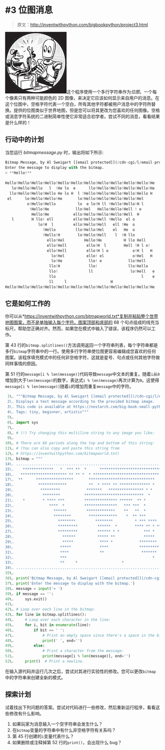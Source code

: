 # #3 位图消息

> 原文：<http://inventwithpython.com/bigbookpython/project3.html>

![](img/9d995d63aaead72cad01120081eb8f75.png)这个程序使用一个多行字符串作为*位图*，一个每个像素只有两种可能颜色的 2D 图像，来决定它应该如何显示来自用户的消息。在这个位图中，空格字符代表一个空白，所有其他字符都被用户消息中的字符所替换。提供的位图类似于世界地图，但是您可以将其更改为您喜欢的任何图像。空格或消息字符系统的二进制简单性使它非常适合初学者。尝试不同的消息，看看结果是什么样的！

## 行动中的计划

当您运行 *bitmapmessage.py* 时，输出将如下所示:

```py
Bitmap Message, by Al Sweigart [[email protected]](/cdn-cgi/l/email-protection)
Enter the message to display with the bitmap.
> **Hello!**

Hello!Hello!Hello!Hello!Hello!Hello!Hello!Hello!Hello!Hello!Hello!He
   lo!Hello!Hello   l  !He lo  e      llo!Hello!Hello!Hello!Hello!He
  llo!Hello!Hello!Hello He lo H  l !Hello!Hello!Hello!Hello!Hello H
 el      lo!Hello!Hello!He       lo!Hello!Hello!Hello!Hello!Hel
          o!Hello!Hello          lo  e lo!H ll !Hello!Hello!H l
           !Hello!He            llo!Hel   Hello!Hello!Hell ! e
            Hello!He           ello!Hello!Hello!Hello!Hell  H
   l        H llo! ell         ello!Hello!Hell !Hello  el o
               lo!H  l         ello!Hello!Hell   ell !He  o
                 !Hello         llo!Hello!Hel    el   He  o
                 !Hello!H        lo!Hello!Hell    l  !H llo
                   ello!Hel         Hello!He          H llo Hell
                   ello!Hell         ello!H  l        Hell !H l o!
                   ello!Hell         ello!H l o           o!H l   H
                     lo!Hel          ello! el             o!Hel   H
                     lo!He            llo! e            llo!Hell
                    llo!H             llo!              llo!Hello
                    llo!              ll                 lo!Hell   e
                    llo                                       l    e
                    ll     l                    H
Hello!Hello!Hello!Hello!Hello!Hello!Hello!Hello!Hello!Hello!Hello!He 
```

## 它是如何工作的

你可以从*https://inventwithpython.com/bitmapworld.txt*复制并粘贴整个世界地图图案，而不是单独输入每个字符。图案顶部和底部的 68 个句点组成的线充当标尺，帮助您正确对齐。然而，如果您在模式中输入了错误，该程序仍然可以工作。

第 43 行的`bitmap.splitlines()`方法调用返回一个字符串列表，每个字符串都是多行`bitmap`字符串中的一行。使用多行字符串使位图更容易编辑成您喜欢的任何图案。该程序填充模式中的任何非空格字符，这就是星号、句点或任何其他字符做同样事情的原因。

第 51 行的`message[i % len(message)]`代码导致`message`中文本的重复。随着`i`从`0`增加到大于`len(message)`的数字，表达式`i % len(message)`再次计算为`0`。这使得`message[i % len(message)]`随着`i`的增加而重复`message`中的字符。

```py
 1\. """Bitmap Message, by Al Sweigart [[email protected]](/cdn-cgi/l/email-protection)
 2\. Displays a text message according to the provided bitmap image.
 3\. This code is available at https://nostarch.com/big-book-small-python-programming
 4\. Tags: tiny, beginner, artistic"""
 5\. 
 6\. import sys
 7\. 
 8\. # (!) Try changing this multiline string to any image you like:
 9\. 
10\. # There are 68 periods along the top and bottom of this string:
11\. # (You can also copy and paste this string from
12\. # https://inventwithpython.com/bitmapworld.txt)
13\. bitmap = """
14\. ....................................................................
15\.    **************   *  *** **  *      ******************************
16\.   ********************* ** ** *  * ****************************** *
17\.  **      *****************       ******************************
18\.           *************          **  * **** ** ************** *
19\.            *********            *******   **************** * *
20\.             ********           ***************************  *
21\.    *        * **** ***         *************** ******  ** *
22\.                ****  *         ***************   *** ***  *
23\.                  ******         *************    **   **  *
24\.                  ********        *************    *  ** ***
25\.                    ********         ********          * *** ****
26\.                    *********         ******  *        **** ** * **
27\.                    *********         ****** * *           *** *   *
28\.                      ******          ***** **             *****   *
29\.                      *****            **** *            ********
30\.                     *****             ****              *********
31\.                     ****              **                 *******   *
32\.                     ***                                       *    *
33\.                     **     *                    *
34\. ...................................................................."""
35\. 
36\. print('Bitmap Message, by Al Sweigart [[email protected]](/cdn-cgi/l/email-protection)')
37\. print('Enter the message to display with the bitmap.')
38\. message = input('> ')
39\. if message == '':
40\.     sys.exit()
41\. 
42\. # Loop over each line in the bitmap:
43\. for line in bitmap.splitlines():
44\.     # Loop over each character in the line:
45\.     for i, bit in enumerate(line):
46\.         if bit == ' ':
47\.             # Print an empty space since there's a space in the bitmap:
48\.             print(' ', end='')
49\.         else:
50\.             # Print a character from the message:
51\.             print(message[i % len(message)], end='')
52\.     print()  # Print a newline. 
```

在输入源代码并运行几次之后，尝试对其进行实验性的修改。您可以更改`bitmap`中的字符串来创建全新的模式。

## 探索计划

试着找出下列问题的答案。尝试对代码进行一些修改，然后重新运行程序，看看这些修改有什么影响。

1.  如果玩家为消息输入一个空字符串会发生什么？
2.  在`bitmap`变量的字符串中有什么非空格字符有关系吗？
3.  第 45 行创建的`i`变量代表什么？
4.  如果删除或注释掉第 52 行的`print()`，会出现什么 bug？